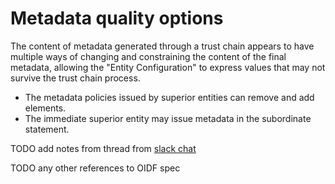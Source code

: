 # Metadata quality options

The content of metadata generated through a trust chain appears to have multiple ways of changing and constraining the content of the final metadata, allowing the "Entity Configuration" to express values that may not survive the trust chain process.

* The metadata policies issued by superior entities can remove and add elements.
* The immediate superior entity may issue metadata in the subordinate statement.

TODO add notes from thread from [slack chat](https://internet2.slack.com/archives/C07C1N7H7P1/p1743080170555219)

TODO any other references to OIDF spec